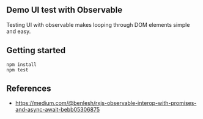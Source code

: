 ## Demo UI test with Observable
Testing UI with observable makes looping through DOM elements simple and easy.

## Getting started
```
npm install
npm test
```

## References
- https://medium.com/@benlesh/rxjs-observable-interop-with-promises-and-async-await-bebb05306875
